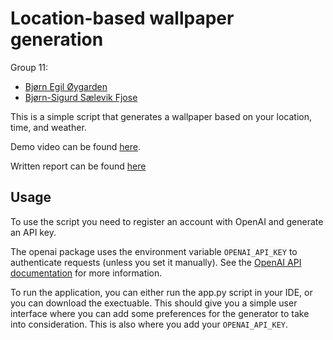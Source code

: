 # Location-based wallpaper generation

Group 11:
- [Bjørn Egil Øygarden](https://github.com/oygarden)
- [Bjørn-Sigurd Sælevik Fjose](https://github.com/TrainBear)

This is a simple script that generates a wallpaper based on your location, time, and weather.

Demo video can be found [here](https://www.youtube.com/watch?v=mz4rmKMZqrA).

Written report can be found [here](Report.pdf)

## Usage

To use the script you need to register an account with OpenAI and generate an API key. 

The openai package uses the environment variable `OPENAI_API_KEY` to authenticate requests (unless you set it manually). See the [OpenAI API documentation](https://platform.openai.com/docs/quickstart/account-setup) for more information.

To run the application, you can either run the app.py script in your IDE, or you can download the exectuable. This should give you a simple user interface where you can add some preferences for the generator to take into consideration. This is also where you add your `OPENAI_API_KEY`.
